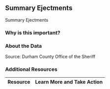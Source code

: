 ## Summary Ejectments
Summary Ejectments

### Why is this important?


### About the Data


Source: Durham County Office of the Sheriff

### Additional Resources
|Resource | Learn More and Take Action | 
|:--- | :--- |
